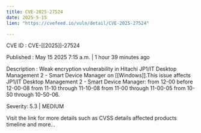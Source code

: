 ```yaml
---
title: CVE-2025-27524
date: 2025-5-15
lien: "https://cvefeed.io/vuln/detail/CVE-2025-27524"

---
```


CVE ID : CVE-[[2025]]-27524

Published :  May 15
2025
7:15 a.m. | 1 hour
39 minutes ago

Description : Weak encryption vulnerability in Hitachi JP1/IT Desktop Management 2 - Smart Device Manager on [[Windows]].This issue affects JP1/IT Desktop Management 2 - Smart Device Manager: from 12-00 before 12-00-08
from 11-10 through 11-10-08
from 11-00 through 11-00-05
from 10-50 through 10-50-06.

Severity: 5.3 | MEDIUM

Visit the link for more details
such as CVSS details
affected products
timeline
and more...
